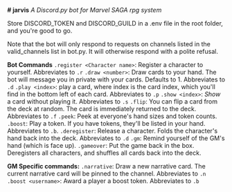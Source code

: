 **# jarvis**
_A Discord.py bot for Marvel SAGA rpg system_

Store DISCORD_TOKEN and DISCORD_GUILD in a .env file in the root folder, and you're good to go.

Note that the bot will only respond to requests on channels listed in the valid_channels list in bot.py. It will otherwise respond with a polite refusal.

**Bot Commands**
`.register <Character name>`: Register a character to yourself. Abbreviates to `.r`
`.draw <number>`: Draw cards to your hand. The bot will message you in private with your cards. Defaults to 1. Abbreviates to `.d`
`.play <index>`: play a card, where index is the card index, which you'll find in the bottom left of each card. Abbreviates to `.p`
`.show <index>`: _Show_ a card without playing it. Abbreviates to `.s`
`.flip`: You can flip a card from the deck at random. The card is immediately returned to the deck. Abbreviates to `.f`
`.peek`: Peek at everyone's hand sizes and token counts.  
`.boost`: Play a token. If you have tokens, they'll be listed in your hand. Abbreviates to `.b`.
`.deregister`: Release a character. Folds the character's hand back into the deck. Abbreviates to `.d`
`.gm`: Remind yourself of the GM's hand (which is face up).
`.gameover`: Put the game back in the box. Deregisters all characters, and shuffles all cards back into the deck.

**GM Specific commands:**
`.narrative`: Draw a new narrative card. The current narrative card will be pinned to the channel. Abbreviates to `.n`
`.boost <username>`: Award a player a boost token. Abbreviates to `.b`
